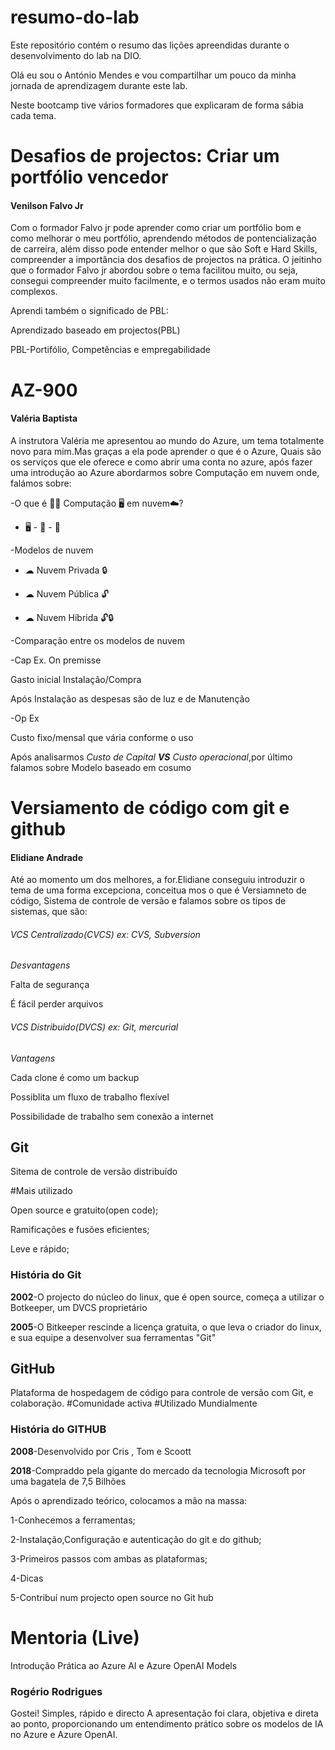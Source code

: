 # resumo-do-lab
Este repositório contém o resumo das lições apreendidas durante o desenvolvimento do lab na DIO.

 Olá eu sou o António Mendes e vou compartilhar um pouco da minha jornada de aprendizagem durante este lab.

Neste bootcamp tive vários formadores que explicaram de forma sábia cada tema.

# Desafios de projectos: Criar um portfólio vencedor 
#### Venilson Falvo Jr
Com o formador Falvo jr pode aprender como criar um portfólio bom e como melhorar o meu portfólio, aprendendo métodos de pontencialização de carreira, além disso pode entender melhor o que são Soft e Hard Skills, compreender a importância dos desafios de projectos na prática. O jeitinho que o formador Falvo jr abordou sobre o tema facilitou muito, ou seja, consegui compreender muito facilmente, e o termos usados não eram muito complexos.

Aprendi também o significado de PBL:

Aprendizado baseado em projectos(PBL)

PBL-Portifólio, Competências e empregabilidade 

# AZ-900
#### Valéria Baptista

A instrutora Valéria me apresentou ao mundo do Azure, um tema totalmente novo para mim.Mas graças a ela pode aprender o que é o Azure, Quais são os serviços que ele oferece e como abrir uma conta no azure, após fazer uma introdução ao Azure abordarmos sobre  Computação em nuvem onde, falámos sobre:

-O que é 🤷‍♂️ Computação 🖥 em nuvem☁?
- 🖥 - 📶 - 💾
  
-Modelos de nuvem

- ☁ Nuvem Privada 🔒

- ☁ Nuvem Pública 🔓

- ☁ Nuvem Híbrida 🔓🔒

-Comparação entre os modelos de nuvem

-Cap Ex. On premisse

Gasto inicial Instalação/Compra

Após Instalação as despesas são de luz e de Manutenção

-Op Ex

Custo fixo/mensal que vária conforme o uso

Após analisarmos *Custo de Capital **VS** Custo operacional*,por último falamos sobre Modelo baseado em cosumo

# Versiamento de código com git e github
#### Elidiane Andrade

Até ao momento um dos melhores, a for.Elidiane conseguiu introduzir o tema de uma forma  excepciona, conceitua mos o que é Versiamneto de código, Sistema de controle de versão e falamos sobre os tipos de sistemas, que são:

###### *_VCS Centralizado(CVCS) ex: CVS, Subversion_*

_Desvantagens_ 

Falta de segurança

É fácil perder arquivos

###### *_VCS Distribuido(DVCS) ex: Git, mercurial_*

_Vantagens_

Cada clone é como um backup

Possiblita um fluxo de trabalho flexível

Possibilidade de trabalho sem conexão a internet

## Git
Sitema de controle de versão distribuído

#Mais utilizado 

Open source e gratuito(open code);

Ramificações e fusões eficientes;

Leve e rápido;
### História do Git

**2002**-O projecto do núcleo do linux, que é open source, começa a utilizar o Botkeeper, um DVCS proprietário

**2005**-O Bitkeeper rescinde a licença gratuita, o que leva o criador do linux, e sua equipe a desenvolver sua ferramentas "Git"

## GitHub
Plataforma de hospedagem de código para controle de versão com Git, e colaboração.
#Comunidade activa
#Utilizado Mundialmente

### História do GITHUB

**2008**-Desenvolvido por Cris , Tom e Scoott

**2018**-Compraddo pela gigante do mercado da tecnologia Microsoft por uma bagatela de 7,5 Bilhões 

 Após o aprendizado teórico, colocamos a mão na massa:

1-Conhecemos a ferramentas;

2-Instalação,Configuração e autenticação do git e do github;

3-Primeiros passos com ambas as plataformas;

4-Dicas

5-Contribuí num projecto open source no Git hub

# Mentoria (Live)
Introdução Prática ao Azure AI e Azure OpenAI Models
### Rogério Rodrigues

Gostei! Simples, rápido e directo 
A apresentação foi clara, objetiva e direta ao ponto, proporcionando um entendimento prático sobre os modelos de IA no Azure e Azure OpenAI.
